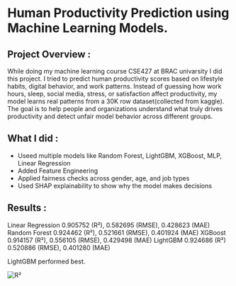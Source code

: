 # Human Productivity Prediction using Machine Learning Models.
## Project Overview :
While doing my machine learning course CSE427 at BRAC univarsity I did this project. I tried to predict human productivity scores based on lifestyle habits, digital behavior, and work patterns. Instead of guessing how work hours, sleep, social media, stress, or satisfaction affect productivity, my model learns real patterns from a 30K row dataset(collected from kaggle). The goal is to help people and organizations understand what truly drives productivity and detect unfair model behavior across different groups.
## What I did :
- Useed multiple models like Random Forest, LightGBM, XGBoost, MLP, Linear Regression
- Added Feature Engineering
- Applied fairness checks across gender, age, and job types
- Used SHAP explainability to show why the model makes decisions

## Results :
Linear Regression 0.905752 (R²), 0.582695 (RMSE), 0.428623 (MAE) 
Random Forest     0.924462 (R²), 0.521661 (RMSE), 0.401924 (MAE)
XGBoost           0.914157 (R²), 0.556105 (RMSE), 0.429498 (MAE)
LightGBM          0.924686 (R²) 0.520886 (RMSE), 0.401280 (MAE)

LightGBM performed best.

![R²](https://img.shields.io/badge/Accuracy-R%C2%B2%20%3D%200.92-brightgreen)

